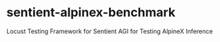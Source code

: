 # sentient-alpinex-benchmark
Locust Testing Framework for Sentient AGI for Testing AlpineX Inference
